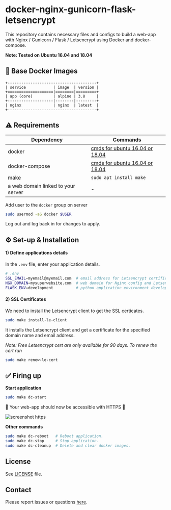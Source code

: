 # docker-nginx-gunicorn-flask-letsencrypt

This repository contains necessary files and configs to build a web-app with Nginx / Gunicorn / Flask / Letsencrypt using Docker and docker-compose.   

**Note: Tested on Ubuntu 16.04 and 18.04**

## 🐳 Base Docker Images

```
+---------------------------------------+
| service            | image  | version |
+====================|========|=========+
| app (core)         | alpine | 3.8     |
+--------------------|--------|---------+
| nginx              | nginx  | latest  |
+---------------------------------------+
```

## ⚠️ Requirements

Dependency | Commands
--- | ---
docker | [cmds for ubuntu 16.04 or 18.04](https://gist.github.com/smallwat3r/45f50f067f248aa3c89eec832277f072)
docker-compose | [cmds for ubuntu 16.04 or 18.04](https://gist.github.com/smallwat3r/bb4f986dae4cb2fac8f26c8557517dbd)
make | `sudo apt install make`
a web domain linked to your server | -

Add user to the `docker` group on server  
```sh
sudo usermod -aG docker $USER
```
Log out and log back in for changes to apply.  

## ⚙️ Set-up & Installation

#### 1) Define applications details
In the `.env` file, enter your application details.   
```sh
# .env
SSL_EMAIL=myemail@myemail.com  # email address for Letsencrypt certificate
NGX_DOMAIN=mysuperwebsite.com  # web domain for Nginx config and Letsencrypt
FLASK_ENV=development          # python application environment development / production
```

#### 2) SSL Certificates

We need to install the Letsencrypt client to get the SSL certicates.
```sh
sudo make install-le-client
```
It installs the Letsencrypt client and get a certificate 
for the specified domain name and email address.  

_Note: Free Letsencrypt cert are only available for 90 days. To renew the cert run_   
```sh
sudo make renew-le-cert
```

## ✅ Firing up

**Start application**
```sh
sudo make dc-start
```
 🎉 Your web-app should now be accessible with HTTPS 🎉   
 
![screenshot https](https://github.com/smallwat3r/docker-nginx-gunicorn-flask-letsencrypt/blob/master/_screenshot/screenshot.png)


**Other commands**
```sh
sudo make dc-reboot   # Reboot application.
sudo make dc-stop     # Stop application.
sudo make dc-cleanup  # Delete and clear docker images.
```

## License

See [LICENSE](https://github.com/smallwat3r/docker-nginx-gunicorn-flask-letsencrypt/blob/master/LICENSE) file.  

## Contact

Please report issues or questions [here](https://github.com/smallwat3r/docker-nginx-gunicorn-flask-letsencrypt/issues).
